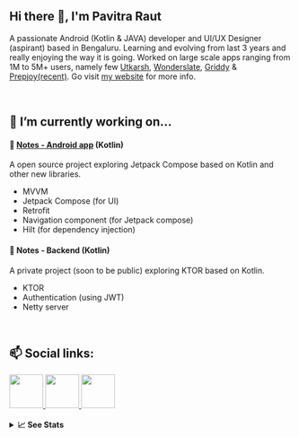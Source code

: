 ## Hi there 👋, I'm Pavitra Raut

A passionate Android (Kotlin & JAVA) developer and UI/UX Designer (aspirant) based in Bengaluru. Learning and evolving from last 3 years and really enjoying the way it is going. Worked on large scale apps ranging from 1M to 5M+ users, namely few [Utkarsh](https://play.google.com/store/apps/details?id=com.utkarshnew.android), [Wonderslate](https://play.google.com/store/apps/details?id=com.wonderslate.wonderpublish), [Griddy](https://play.google.com/store/apps/details?id=mws.photography.ninecutsquaregrid.forinstagram) & [Prepjoy(recent)](https://play.google.com/store/apps/details?id=com.wonderslate.prepjoy). Go visit [my website](https://rex50.github.io/) for more info.

<br>

## 🔭 I’m currently working on...

#### 📝 [Notes - Android app](https://github.com/rex50/Compose-Notes) (Kotlin)
A open source project exploring Jetpack Compose based on Kotlin and other new libraries.
- MVVM
- Jetpack Compose (for UI)
- Retrofit
- Navigation component (for Jetpack compose)
- Hilt (for dependency injection)

#### 📝 Notes - Backend (Kotlin)
A private project (soon to be public) exploring KTOR based on Kotlin.
- KTOR
- Authentication (using JWT)
- Netty server

<br>

## 📫 Social links:
<a href="https://www.linkedin.com/in/pavitra-raut/" target="_blank">
  <img width="60" height="60" src="https://img.icons8.com/color/100/000000/linkedin.png"/> 
</a>
<a href="https://www.instagram.com/rex50.codes/" target="_blank">
  <img width="60" height="60" src="https://img.icons8.com/fluency/100/000000/instagram-new.png"/>
</a>
<a href="https://www.behance.net/rex50" target="_blank">
  <img width="60" height="60" src="https://img.icons8.com/color/100/000000/behance.png"/>
</a>

<br>
<br>

<details>
  <summary><b>📈 See Stats</b></summary>
  <p> 
    <div>
      <img width="45%" src="https://github-readme-stats.vercel.app/api?username=rex50&show_icons=true&theme=outrun" alt="Pavitra Raut | Github stats">
      <img width="45%"src="http://github-readme-streak-stats.herokuapp.com?user=rex50&theme=buefy-dark&date_format=M%20j%5B%2C%20Y%5D" alt="Pavitra Raut | Github streaks" />
      <img width="45%" src="https://github-readme-stats.vercel.app/api/top-langs?username=rex50&show_icons=true&locale=en&layout=compact&theme=outrun" alt="Pavitra Raut | Most used Languages">
    </div>
  </p>
</details>
